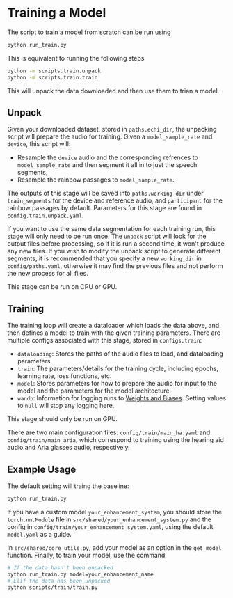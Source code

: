 # Training a Model

The script to train a model from scratch can be run using

```bash
python run_train.py
```

This is equivalent to running the following steps

```bash
python -m scripts.train.unpack
python -m scripts.train.train
```

This will unpack the data downloaded and then use them to trian a model.

## Unpack

Given your downloaded dataset, stored in `paths.echi_dir`, the unpacking script
 will prepare the audio for training. Given a `model_sample_rate` and `device`,
 this script will:

- Resample the `device` audio and the corresponding refrences to
`model_sample_rate` and then segment it all in to just the speech segments,
- Resample the rainbow passages to `model_sample_rate`.

The outputs of this stage will be saved into `paths.working dir` under
`train_segments` for the device and reference audio, and `participant` for the
rainbow passages by default. Parameters for this stage are found in
`config.train.unpack.yaml`.

If you want to use the same data segmentation for each training run, this
stage will only need to be run once. The `unpack` script will look for the
output files before processing, so if it is run a second time, it won't
produce any new files. If you wish to modify the unpack script to generate
different segments, it is recommended that you specify a new `working_dir` in
`config/paths.yaml`, otherwise it may find the previous files and not perform
the new process for all files.

This stage can be run on CPU or GPU.

## Training

The training loop will create a dataloader which loads the data above, and
then defines a model to train with the given training parameters. There are
multiple configs associated with this stage, stored in `configs.train`:

- `dataloading`: Stores the paths of the audio files to load, and dataloading
parameters.
- `train`: The parameters/details for the training cycle, including epochs,
learning rate, loss functions, etc.
- `model`: Stores parameters for how to prepare the audio for input to the
model and the parameters for the model architecture.
- `wandb`: Information for logging runs to
[Weights and Biases](https://wandb.ai/site/models/). Setting values to `null`
will stop any logging here.

This stage should only be run on GPU.

There are two main configuration files: `config/train/main_ha.yaml` and
`config/train/main_aria`, which correspond to training using the hearing aid
audio and Aria glasses audio, respectively.

## Example Usage

The default setting will traing the baseline:

```bash
python run_train.py
```

If you have a custom model `your_enhancement_system`, you should store the
`torch.nn.Module` file in `src/shared/your_enhancement_system.py` and the
config in `config/train/your_enhancement_system.yaml`, using the default
`model.yaml` as a guide.

In `src/shared/core_utils.py`, add your model as an option in the `get_model`
function. Finally, to train your model, use the command

```bash
# If the data hasn't been unpacked
python run_train.py model=your_enhancement_name
# Elif the data has been unpacked
python scripts/train/train.py
```

